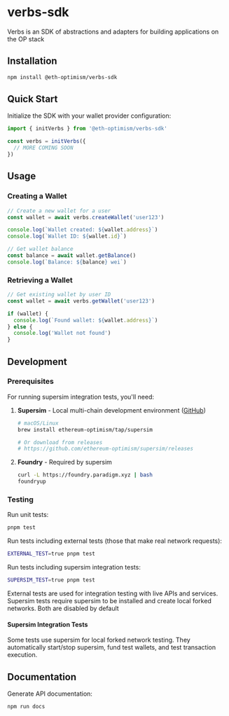 # verbs-sdk

Verbs is an SDK of abstractions and adapters for building applications on the OP stack

## Installation

```bash
npm install @eth-optimism/verbs-sdk
```

## Quick Start

Initialize the SDK with your wallet provider configuration:

```typescript
import { initVerbs } from '@eth-optimism/verbs-sdk'

const verbs = initVerbs({
  // MORE COMING SOON
})
```

## Usage

### Creating a Wallet

```typescript
// Create a new wallet for a user
const wallet = await verbs.createWallet('user123')

console.log(`Wallet created: ${wallet.address}`)
console.log(`Wallet ID: ${wallet.id}`)

// Get wallet balance
const balance = await wallet.getBalance()
console.log(`Balance: ${balance} wei`)
```

### Retrieving a Wallet

```typescript
// Get existing wallet by user ID
const wallet = await verbs.getWallet('user123')

if (wallet) {
  console.log(`Found wallet: ${wallet.address}`)
} else {
  console.log('Wallet not found')
}
```

## Development

### Prerequisites

For running supersim integration tests, you'll need:

1. **Supersim** - Local multi-chain development environment ([GitHub](https://github.com/ethereum-optimism/supersim))

   ```bash
   # macOS/Linux
   brew install ethereum-optimism/tap/supersim

   # Or download from releases
   # https://github.com/ethereum-optimism/supersim/releases
   ```

2. **Foundry** - Required by supersim
   ```bash
   curl -L https://foundry.paradigm.xyz | bash
   foundryup
   ```

### Testing

Run unit tests:

```bash
pnpm test
```

Run tests including external tests (those that make real network requests):

```bash
EXTERNAL_TEST=true pnpm test
```

Run tests including supersim integration tests:

```bash
SUPERSIM_TEST=true pnpm test
```

External tests are used for integration testing with live APIs and services. Supersim tests require supersim to be installed and create local forked networks. Both are disabled by default

#### Supersim Integration Tests

Some tests use supersim for local forked network testing. They automatically start/stop supersim, fund test wallets, and test transaction execution.

## Documentation

Generate API documentation:

```bash
npm run docs
```
